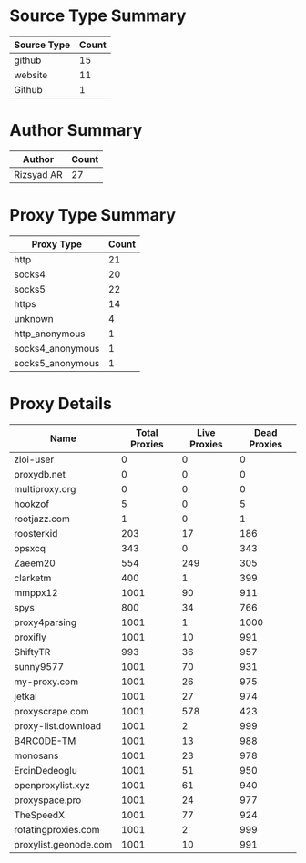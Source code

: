 # Source Type Summary

| Source Type | Count |
|-------------|-------|
| github | 15 |
| website | 11 |
| Github | 1 |


# Author Summary

| Author | Count |
|--------|-------|
| Rizsyad AR | 27 |


# Proxy Type Summary

| Proxy Type | Count |
|------------|-------|
| http | 21 |
| socks4 | 20 |
| socks5 | 22 |
| https | 14 |
| unknown | 4 |
| http_anonymous | 1 |
| socks4_anonymous | 1 |
| socks5_anonymous | 1 |


# Proxy Details

| Name | Total Proxies | Live Proxies | Dead Proxies |
|------|---------------|--------------|---------------|
| zloi-user | 0 | 0 | 0 |
| proxydb.net | 0 | 0 | 0 |
| multiproxy.org | 0 | 0 | 0 |
| hookzof | 5 | 0 | 5 |
| rootjazz.com | 1 | 0 | 1 |
| roosterkid | 203 | 17 | 186 |
| opsxcq | 343 | 0 | 343 |
| Zaeem20 | 554 | 249 | 305 |
| clarketm | 400 | 1 | 399 |
| mmppx12 | 1001 | 90 | 911 |
| spys | 800 | 34 | 766 |
| proxy4parsing | 1001 | 1 | 1000 |
| proxifly | 1001 | 10 | 991 |
| ShiftyTR | 993 | 36 | 957 |
| sunny9577 | 1001 | 70 | 931 |
| my-proxy.com | 1001 | 26 | 975 |
| jetkai | 1001 | 27 | 974 |
| proxyscrape.com | 1001 | 578 | 423 |
| proxy-list.download | 1001 | 2 | 999 |
| B4RC0DE-TM | 1001 | 13 | 988 |
| monosans | 1001 | 23 | 978 |
| ErcinDedeoglu | 1001 | 51 | 950 |
| openproxylist.xyz | 1001 | 61 | 940 |
| proxyspace.pro | 1001 | 24 | 977 |
| TheSpeedX | 1001 | 77 | 924 |
| rotatingproxies.com | 1001 | 2 | 999 |
| proxylist.geonode.com | 1001 | 10 | 991 |
